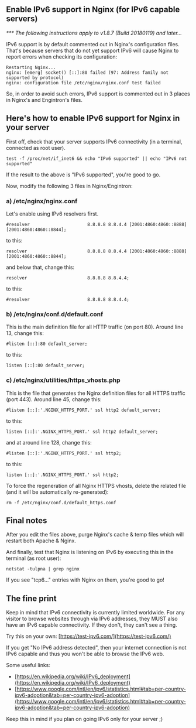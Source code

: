 ## Enable IPv6 support in Nginx (for IPv6 capable servers)

_*** The following instructions apply to v1.8.7 (Build 20180119) and later..._

IPv6 support is by default commented out in Nginx's configuration files. That's because servers that do not yet support IPv6 will cause Nginx to report errors when checking its configuration:

```
Restarting Nginx...
nginx: [emerg] socket() [::]:80 failed (97: Address family not supported by protocol)
nginx: configuration file /etc/nginx/nginx.conf test failed
```

So, in order to avoid such errors, IPv6 support is commented out in 3 places in Nginx's and Engintron's files.

## Here's how to enable IPv6 support for Nginx in your server

First off, check that your server supports IPv6 connectivity (in a terminal, connected as root user).

```
test -f /proc/net/if_inet6 && echo "IPv6 supported" || echo "IPv6 not supported"
```

If the result to the above is "IPv6 supported", you're good to go.

Now, modify the following 3 files in Nginx/Engintron:

### a) /etc/nginx/nginx.conf
Let's enable using IPv6 resolvers first. 
```
#resolver                      8.8.8.8 8.8.4.4 [2001:4860:4860::8888] [2001:4860:4860::8844];
```
to this:
```
resolver                       8.8.8.8 8.8.4.4 [2001:4860:4860::8888] [2001:4860:4860::8844];
```

and below that, change this:
```
resolver                       8.8.8.8 8.8.4.4;
```
to this:
```
#resolver                      8.8.8.8 8.8.4.4;
```

### b) /etc/nginx/conf.d/default.conf
This is the main definition file for all HTTP traffic (on port 80). Around line 13, change this:
```
#listen [::]:80 default_server;
```
to this:
```
listen [::]:80 default_server;
```

### c) /etc/nginx/utilities/https\_vhosts.php
This is the file that generates the Nginx definition files for all HTTPS traffic (port 443). Around line 45, change this:
```
#listen [::]:'.NGINX_HTTPS_PORT.' ssl http2 default_server;
```
to this:
```
listen [::]:'.NGINX_HTTPS_PORT.' ssl http2 default_server;
```

and at around line 128, change this:
```
#listen [::]:'.NGINX_HTTPS_PORT.' ssl http2;
```
to this:
```
listen [::]:'.NGINX_HTTPS_PORT.' ssl http2;
```

To force the regeneration of all Nginx HTTPS vhosts, delete the related file (and it will be automatically re-generated):
```
rm -f /etc/nginx/conf.d/default_https.conf
```

## Final notes
After you edit the files above, purge Nginx's cache & temp files which will restart both Apache & Nginx.

And finally, test that Nginx is listening on IPv6 by executing this in the terminal (as root user):
```
netstat -tulpna | grep nginx
```

If you see "tcp6..." entries with Nginx on them, you're good to go!

## The fine print
Keep in mind that IPv6 connectivity is currently limited worldwide. For any visitor to browse websites through via IPv6 addresses, they MUST also have an IPv6 capable connectivity. If they don't, they can't see a thing.

Try this on your own: [https://test-ipv6.com/](https://test-ipv6.com/)

If you get "No IPv6 address detected", then your internet connection is not IPv6 capable and thus you won't be able to browse the IPv6 web.

Some useful links:
- [https://en.wikipedia.org/wiki/IPv6_deployment](https://en.wikipedia.org/wiki/IPv6_deployment)
- [https://www.google.com/intl/en/ipv6/statistics.html#tab=per-country-ipv6-adoption&tab=per-country-ipv6-adoption](https://www.google.com/intl/en/ipv6/statistics.html#tab=per-country-ipv6-adoption&tab=per-country-ipv6-adoption)

Keep this in mind if you plan on going IPv6 only for your server ;)